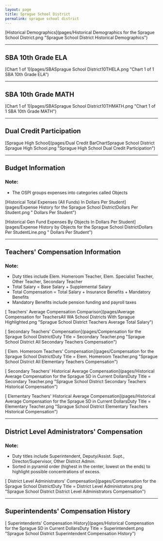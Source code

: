 ```yaml
---
layout: page
title: Sprague School District
permalink: sprague school district
---
```



[Historical Demographics](pages/Historical Demographics for the Sprague School District.png "Sprague School District Historical Demographics")

___

## SBA 10th Grade ELA

[Chart 1 of 1](pages/SBASprague School District10THELA.png "Chart 1 of 1 SBA 10th Grade ELA")


___

## SBA 10th Grade MATH

[Chart 1 of 1](pages/SBASprague School District10THMATH.png "Chart 1 of 1 SBA 10th Grade MATH")


___

## Dual Credit Participation

[Sprague High School](pages/Dual Credit BarChartSprague School District Sprague High School.png "Sprague High School Dual Credit Participation")


___

## Budget Information
### Note:
- The OSPI groups expenses into categories called Objects

[Historical Total Expenses (All Funds) In Dollars Per Student](pages/Expense History for the Sprague School DistrictDollars Per Student.png " Dollars Per Student")

[Historical Gen Fund Expenses By Objects In Dollars Per Student](pages/Expense History by Objects for the Sprague School DistrictDollars Per StudentLine.png " Dollars Per Student")


___

## Teachers' Compensation Information
### Note:
- Duty titles include Elem. Homeroom Teacher, Elem. Specialist Teacher, Other Teacher, Secondary Teacher
- Total Salary = Base Salary + Supplemental Salary
- Total Compensation = Total Salary + Insurance Benefits + Mandatory Benefits
- Mandatory Benefits include pension funding and payroll taxes

[ Teachers' Average Compensation Comparison](pages/Average Compensation for TeachersAll WA School Districts With Sprague Highlighted.png "Sprague School District Teachers Average Total Salary")

[ Secondary Teachers' Compensation](pages/Compensation for the Sprague School DistrictDuty Title = Secondary Teacher.png "Sprague School District All Secondary Teachers Compensation")

[ Elem. Homeroom Teachers' Compensation](pages/Compensation for the Sprague School DistrictDuty Title = Elem. Homeroom Teacher.png "Sprague School District All Elementary Teachers Compensation")

[ Secondary Teachers' Historical Average Compensation](pages/Historical Average Compensation for the Sprague SD in Current DollarsDuty Title = Secondary Teacher.png "Sprague School District Secondary Teachers Historical Compensation")

[ Elementary Teachers' Historical Average Compensation](pages/Historical Average Compensation for the Sprague SD in Current DollarsDuty Title = Elementary Teacher.png "Sprague School District Elementary Teachers Historical Compensation")


___

## District Level Administrators' Compensation

### Note:
- Duty titles include Superintendent, Deputy/Assist. Supt., Director/Supervisor, Other District Admin.
- Sorted in pyramid order (highest in the center, lowest on the ends) to highlight possible concentrations of excess.

[ District Level Administrators' Compensation](pages/Compensation for the Sprague School DistrictDuty Title = District Level Administrators.png "Sprague School District District Level Administrators Compensation")


___

## Superintendents' Compensation History

[ Superintendents' Compensation History](pages/Historical Compensation for the Sprague SD in Current DollarsDuty Title = Superintendent.png "Sprague School District Superintendent Compensation History")


